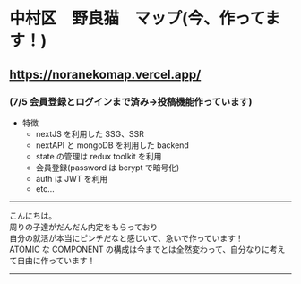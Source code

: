 # 中村区　野良猫　マップ(今、作ってます！)

## https://noranekomap.vercel.app/

### (7/5 会員登録とログインまで済み->投稿機能作っています)

- 特徴
  - nextJS を利用した SSG、SSR
  - nextAPI と mongoDB を利用した backend
  - state の管理は redux toolkit を利用
  - 会員登録(password は bcrypt で暗号化)
  - auth は JWT を利用
  - etc...

---

こんにちは。  
周りの子達がだんだん内定をもらっており  
自分の就活が本当にピンチだなと感じいて、急いで作っています！  
ATOMIC な COMPONENT の構成は今までとは全然変わって、自分なりに考えて自由に作っています！

---
